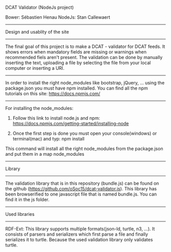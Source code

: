 DCAT Validator (NodeJs project)

Bower: Sébastien Henau
NodeJs: Stan Callewaert

**************
Design and usablity of the site
**************

The final goal of this project is to make a DCAT - validator for DCAT feeds. It shows errors when mandatory fields are missing or warnings when recommended fiels aren't present. The validation can be done by manually inserting the text, uploading a file by selecting the file from your local computer or inserting a URI.

___________

In order to install the right node_modules like bootstrap, jQuery, ... using the package.json you must have npm installed. You can find all the npm tutorials on this site: https://docs.npmjs.com/

___________

For installing the node_modules:

1. Follow this link to install node.js and npm:
https://docs.npmjs.com/getting-started/installing-node

2. Once the first step is done you must open your console(windows) or terminal(mac) and typ:
npm install

This command will install all the right node_modules from the package.json and put them in a map node_modules

**************
Library
**************

The validation library that is in this repository (bundle.js) can be found on the github (https://github.com/oSoc15/dcat-validator.js).
This library has been browserified to one javascript file that is named bundle.js. You can find it in the js folder.


**************
Used libraries
**************

RDF-Ext:
This library supports multiple formats(json-ld, turtle, n3, ...). It consists of parsers and serializers which first parse a file and finally serializes it to turtle. Because the used validation library only validates turtle.
